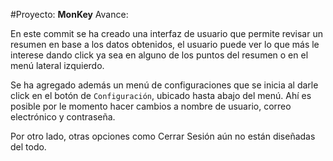 #Proyecto: **MonKey**
Avance:

En este commit se ha creado una interfaz de usuario que permite revisar un resumen en base a los datos obtenidos, 
el usuario puede ver lo que más le interese dando click ya sea en alguno de los puntos del resumen o en el menú lateral izquierdo.

Se ha agregado además un menú de configuraciones que se inicia al darle click en el botón de `Configuración`, ubicado hasta abajo del 
menú. Ahí es posible por le momento hacer cambios a nombre de usuario, correo electrónico y contraseña.

Por otro lado, otras opciones como Cerrar Sesión aún no están diseñadas del todo.
